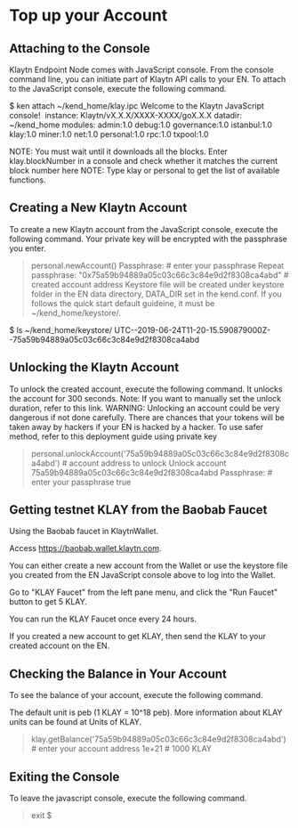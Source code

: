 # Top up your Account

## Attaching to the Console
Klaytn Endpoint Node comes with JavaScript console. From the console command line, you can initiate part of Klaytn API calls to your EN.
To attach to the JavaScript console, execute the following command.

$ ken attach ~/kend_home/klay.ipc
Welcome to the Klaytn JavaScript console!
​
instance: Klaytn/vX.X.X/XXXX-XXXX/goX.X.X
 datadir: ~/kend_home
 modules: admin:1.0 debug:1.0 governance:1.0 istanbul:1.0 klay:1.0 miner:1.0 net:1.0 personal:1.0 rpc:1.0 txpool:1.0
​
>
NOTE: You must wait until it downloads all the blocks. Enter klay.blockNumber in a console and check whether it matches the current block number here
NOTE: Type klay or personal to get the list of available functions.

## Creating a New Klaytn Account
To create a new Klaytn account from the JavaScript console, execute the following command. Your private key will be encrypted with the passphrase you enter.

> personal.newAccount()
Passphrase:  # enter your passphrase
Repeat passphrase:
"0x75a59b94889a05c03c66c3c84e9d2f8308ca4abd" # created account address
Keystore file will be created under keystore folder in the EN data directory, DATA_DIR set in the kend.conf. If you follows the quick start default guideine, it must be ~/kend_home/keystore/.

$ ls ~/kend_home/keystore/
UTC--2019-06-24T11-20-15.590879000Z--75a59b94889a05c03c66c3c84e9d2f8308ca4abd
## Unlocking the Klaytn Account
To unlock the created account, execute the following command. It unlocks the account for 300 seconds.
Note: If you want to manually set the unlock duration, refer to this link.
WARNING: Unlocking an account could be very dangerous if not done carefully. There are chances that your tokens will be taken away by hackers if your EN is hacked by a hacker. To use safer method, refer to this deployment guide using private key​

> personal.unlockAccount('75a59b94889a05c03c66c3c84e9d2f8308ca4abd') # account address to unlock
Unlock account 75a59b94889a05c03c66c3c84e9d2f8308ca4abd
Passphrase: # enter your passphrase
true
## Getting testnet KLAY from the Baobab Faucet
Using the Baobab faucet in KlaytnWallet.

Access https://baobab.wallet.klaytn.com.

You can either create a new account from the Wallet or use the keystore file you created from the EN JavaScript console above to log into the Wallet.

Go to "KLAY Faucet" from the left pane menu, and click the "Run Faucet" button to get 5 KLAY.

You can run the KLAY Faucet once every 24 hours.

If you created a new account to get KLAY, then send the KLAY to your created account on the EN.

## Checking the Balance in Your Account
To see the balance of your account, execute the following command.

The default unit is peb (1 KLAY = 10^18 peb). More information about KLAY units can be found at Units of KLAY.

> klay.getBalance('75a59b94889a05c03c66c3c84e9d2f8308ca4abd') # enter your account address
1e+21  # 1000 KLAY
## Exiting the Console
To leave the javascript console, execute the following command.

> exit
$

